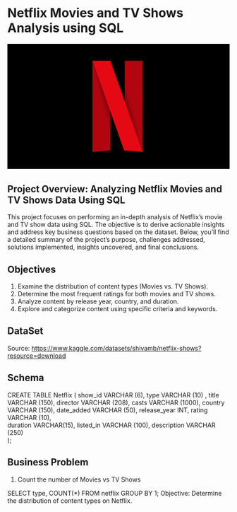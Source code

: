 # Netflix Movies and TV Shows Analysis using SQL

![Netflix Logo](https://github.com/Oriakhi-Osariemen/Netflix_sql_project./blob/main/2772922.webp)

## Project Overview: Analyzing Netflix Movies and TV Shows Data Using SQL

This project focuses on performing an in-depth analysis of Netflix’s movie and TV show data using SQL. 
The objective is to derive actionable insights and address key business questions based on the dataset. 
Below, you’ll find a detailed summary of the project’s purpose, challenges addressed, solutions implemented, insights uncovered, and final conclusions.

## Objectives

1. Examine the distribution of content types (Movies vs. TV Shows).
2. Determine the most frequent ratings for both movies and TV shows.
3. Analyze content by release year, country, and duration.
4. Explore and categorize content using specific criteria and keywords.

## DataSet
Source: https://www.kaggle.com/datasets/shivamb/netflix-shows?resource=download

## Schema 


CREATE TABLE Netflix 
(
	show_id	VARCHAR (6),
	type 	VARCHAR (10) ,
	title 	VARCHAR (150),
	director VARCHAR (208),
	casts	VARCHAR (1000),
	country	VARCHAR (150),
	date_added	VARCHAR (50),
	release_year	INT,
	rating VARCHAR (10),	
	duration VARCHAR(15),
	listed_in	VARCHAR (100),
	description	VARCHAR (250)	
);


## Business Problem 
1. Count the number of Movies vs TV Shows
   
SELECT 
    type,
    COUNT(*)
FROM netflix
GROUP BY 1;
Objective: Determine the distribution of content types on Netflix.
